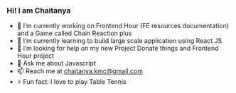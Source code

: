 ###    Hi! I am Chaitanya

- 🔭 I’m currently working on Frontend Hour (FE resources documentation) and a Game called Chain Reaction plus
- 🌱 I’m currently learning to build large scale application using React JS
- 👯 I’m looking for help on my new Project Donate things and Frontend Hour project
- 💬 Ask me about Javascript
- 📫 Reach me at chaitanya.kmc@gmail.com
- ⚡ Fun fact: I love to play Table Tennis
